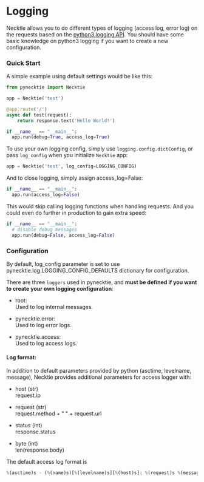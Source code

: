 # Logging

Necktie allows you to do different types of logging (access log, error log) on the requests based on the [python3 logging API](https://docs.python.org/3/howto/logging.html). You should have some basic knowledge on python3 logging if you want to create a new configuration.

### Quick Start

A simple example using default settings would be like this:

```python
from pynecktie import Necktie

app = Necktie('test')

@app.route('/')
async def test(request):
    return response.text('Hello World!')

if __name__ == "__main__":
  app.run(debug=True, access_log=True)
```

To use your own logging config, simply use `logging.config.dictConfig`, or
pass `log_config` when you initialize `Necktie` app:

```python
app = Necktie('test', log_config=LOGGING_CONFIG)
```

And to close logging, simply assign access_log=False:

```python
if __name__ == "__main__":
  app.run(access_log=False)
```

This would skip calling logging functions when handling requests.
And you could even do further in production to gain extra speed:

```python
if __name__ == "__main__":
  # disable debug messages
  app.run(debug=False, access_log=False)
```

### Configuration

By default, log_config parameter is set to use pynecktie.log.LOGGING_CONFIG_DEFAULTS dictionary for configuration.

There are three `loggers` used in pynecktie, and **must be defined if you want to create your own logging configuration**:

- root:<br>
  Used to log internal messages.

- pynecktie.error:<br>
  Used to log error logs.

- pynecktie.access:<br>
  Used to log access logs.

#### Log format:

In addition to default parameters provided by python (asctime, levelname, message),
Necktie provides additional parameters for access logger with:

- host (str)<br>
  request.ip


- request (str)<br>
  request.method + " " + request.url


- status (int)<br>
  response.status


- byte (int)<br>
  len(response.body)


The default access log format is
```python
%(asctime)s - (%(name)s)[%(levelname)s][%(host)s]: %(request)s %(message)s %(status)d %(byte)d
```

